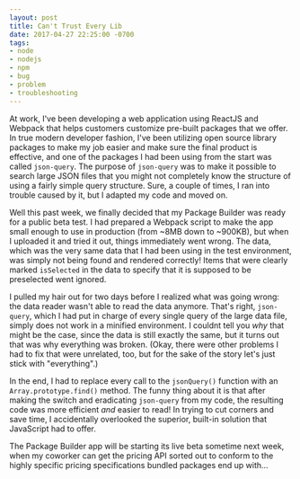 ```yaml
---
layout: post
title: Can't Trust Every Lib
date: 2017-04-27 22:25:00 -0700
tags:
- node
- nodejs
- npm
- bug
- problem
- troubleshooting
---
```

At work, I've been developing a web application using ReactJS and Webpack that helps customers customize pre-built packages that we offer. In true modern developer fashion, I've been utilizing open source library packages to make my job easier and make sure the final product is effective, and one of the packages I had been using from the start was called `json-query`. The purpose of `json-query` was to make it possible to search large JSON files that you might not completely know the structure of using a fairly simple query structure. Sure, a couple of times, I ran into trouble caused by it, but I adapted my code and moved on.

Well this past week, we finally decided that my Package Builder was ready for a public beta test. I had prepared a Webpack script to make the app small enough to use in production (from ~8MB down to ~900KB), but when I uploaded it and tried it out, things immediately went wrong. The data, which was the very same data that I had been using in the test environment, was simply not being found and rendered correctly! Items that were clearly marked `isSelected` in the data to specify that it is supposed to be preselected went ignored.

I pulled my hair out for two days before I realized what was going wrong: the data reader wasn't able to read the data anymore. That's right, `json-query`, which I had put in charge of every single query of the large data file, simply does not work in a minified environment. I couldnt tell you _why_ that might be the case, since the data is still exactly the same, but it turns out that was why everything was broken. (Okay, there were other problems I had to fix that were unrelated, too, but for the sake of the story let's just stick with "everything".)

In the end, I had to replace every call to the `jsonQuery()` function with an `Array.prototype.find()` method. The funny thing about it is that after making the switch and eradicating `json-query` from my code, the resulting code was more efficient _and_ easier to read! In trying to cut corners and save time, I accidentally overlooked the superior, built-in solution that JavaScript had to offer.

The Package Builder app will be starting its live beta sometime next week, when my coworker can get the pricing API sorted out to conform to the highly specific pricing specifications bundled packages end up with...